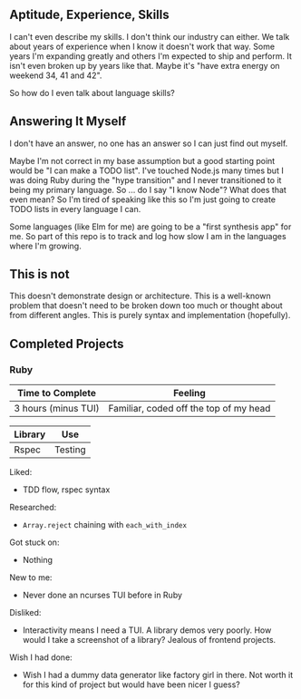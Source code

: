 ## Aptitude, Experience, Skills

I can't even describe my skills.  I don't think our industry can either.
We talk about years of experience when I know it doesn't work that way.  Some years
I'm expanding greatly and others I'm expected to ship and perform.  It isn't even
broken up by years like that.  Maybe it's "have extra energy on weekend 34, 41 and 42".

So how do I even talk about language skills?


## Answering It Myself

I don't have an answer, no one has an answer so I can just find out myself.

Maybe I'm not correct in my base assumption but a good starting point would be
"I can make a TODO list".  I've touched Node.js many times but I was doing Ruby
during the "hype transition" and I never transitioned to it being my primary language.
So ... do I say "I know Node"?  What does that even mean?  So I'm tired of speaking
like this so I'm just going to create TODO lists in every language I can.

Some languages (like Elm for me) are going to be a "first synthesis app" for me.
So part of this repo is to track and log how slow I am in the languages where I'm growing.


## This is not

This doesn't demonstrate design or architecture.  This is a well-known problem
that doesn't need to be broken down too much or thought about from different angles.
This is purely syntax and implementation (hopefully).


## Completed Projects

### Ruby

| Time to Complete | Feeling | 
| ---------------- | ------- |
| 3 hours (minus TUI) | Familiar, coded off the top of my head |

| Library | Use |
| ------- | --- |
| Rspec   | Testing |

Liked:
* TDD flow, rspec syntax

Researched:
* `Array.reject` chaining with `each_with_index`

Got stuck on:
* Nothing

New to me:
* Never done an ncurses TUI before in Ruby

Disliked:
* Interactivity means I need a TUI.  A library demos very poorly.  How would I take a screenshot of a library?  Jealous of frontend projects.

Wish I had done:
* Wish I had a dummy data generator like factory girl in there.
Not worth it for this kind of project but would have been nicer I guess?
